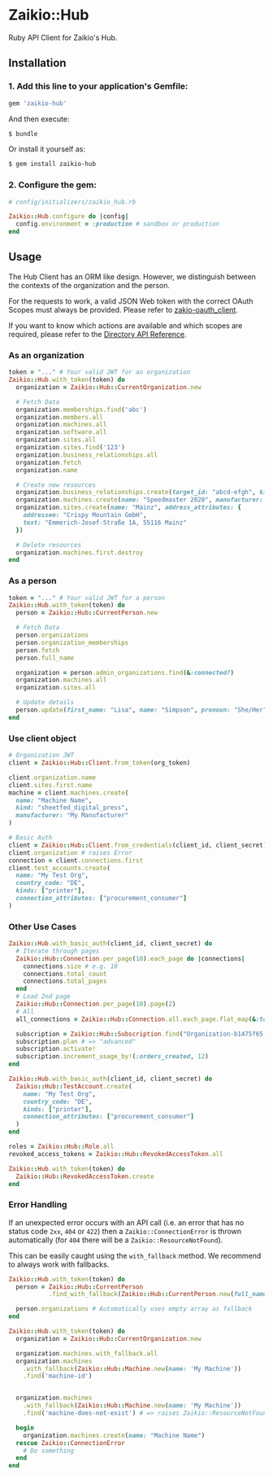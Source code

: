 # Zaikio::Hub

Ruby API Client for Zaikio's Hub.

## Installation

### 1. Add this line to your application's Gemfile:

```ruby
gem 'zaikio-hub'
```

And then execute:
```bash
$ bundle
```

Or install it yourself as:
```bash
$ gem install zaikio-hub
```

### 2. Configure the gem:

```rb
# config/initializers/zaikio_hub.rb

Zaikio::Hub.configure do |config|
  config.environment = :production # sandbox or production
end
```


## Usage

The Hub Client has an ORM like design. However, we distinguish between the contexts of the organization and the person.

For the requests to work, a valid JSON Web token with the correct OAuth Scopes must always be provided. Please refer to [zakio-oauth_client](https://github.com/zaikio/zaikio-oauth_client).

If you want to know which actions are available and which scopes are required, please refer to the [Directory API Reference](https://docs.zaikio.com/api/directory/directory.html).

### As an organization

```rb
token = "..." # Your valid JWT for an organization
Zaikio::Hub.with_token(token) do
  organization = Zaikio::Hub::CurrentOrganization.new

  # Fetch Data
  organization.memberships.find('abc')
  organization.members.all
  organization.machines.all
  organization.software.all
  organization.sites.all
  organization.sites.find('123')
  organization.business_relationships.all
  organization.fetch
  organization.name

  # Create new resources
  organization.business_relationships.create(target_id: "abcd-efgh", kind: "printer", reference: "a-123")
  organization.machines.create(name: "Speedmaster 2020", manufacturer: "heidelberg", kind: "sheetfed_digital_press", serial_number: "HDB1337", site_id: "d6308910-f5ae-58c0-aba7-d099947845c6")
  organization.sites.create(name: "Mainz", address_attributes: {
    addressee: "Crispy Mountain GmbH",
    text: "Emmerich-Josef-Straße 1A, 55116 Mainz"
  })

  # Delete resources
  organization.machines.first.destroy
end
```

### As a person

```rb
token = "..." # Your valid JWT for a person
Zaikio::Hub.with_token(token) do
  person = Zaikio::Hub::CurrentPerson.new

  # Fetch Data
  person.organizations
  person.organization_memberships
  person.fetch
  person.full_name

  organization = person.admin_organizations.find(&:connected?)
  organization.machines.all
  organization.sites.all

  # Update details
  person.update(first_name: "Lisa", name: "Simpson", pronoun: "She/Her")
end
```

### Use client object

```rb
# Organization JWT
client = Zaikio::Hub::Client.from_token(org_token)

client.organization.name
client.sites.first.name
machine = client.machines.create(
  name: "Machine Name",
  kind: "sheetfed_digital_press",
  manufacturer: "My Manufacturer"
)

# Basic Auth
client = Zaikio::Hub::Client.from_credentials(client_id, client_secret)
client.organization # raises Error
connection = client.connections.first
client.test_accounts.create(
  name: "My Test Org",
  country_code: "DE",
  kinds: ["printer"],
  connection_attributes: ["procurement_consumer"]
)
```

### Other Use Cases

```rb
Zaikio::Hub.with_basic_auth(client_id, client_secret) do
  # Iterate through pages
  Zaikio::Hub::Connection.per_page(10).each_page do |connections|
    connections.size # e.g. 10
    connections.total_count
    connections.total_pages
  end
  # Load 2nd page
  Zaikio::Hub::Connection.per_page(10).page(2)
  # All
  all_connections = Zaikio::Hub::Connection.all.each_page.flat_map(&:to_a)

  subscription = Zaikio::Hub::Subscription.find("Organization-b1475f65-236c-58b8-96e1-e1778b43beb7")
  subscription.plan # => "advanced"
  subscription.activate!
  subscription.increment_usage_by!(:orders_created, 12)
end

Zaikio::Hub.with_basic_auth(client_id, client_secret) do
  Zaikio::Hub::TestAccount.create(
    name: "My Test Org",
    country_code: "DE",
    kinds: ["printer"],
    connection_attributes: ["procurement_consumer"]
  )
end

roles = Zaikio::Hub::Role.all
revoked_access_tokens = Zaikio::Hub::RevokedAccessToken.all

Zaikio::Hub.with_token(token) do
  Zaikio::Hub::RevokedAccessToken.create
end
```

### Error Handling

If an unexpected error occurs with an API call (i.e. an error that has no status code `2xx`, `404` or `422`) then a `Zaikio::ConnectionError` is thrown automatically (for `404` there will be a `Zaikio::ResourceNotFound`).

This can be easily caught using the `with_fallback` method. We recommend to always work with fallbacks.

```rb
Zaikio::Hub.with_token(token) do
  person = Zaikio::Hub::CurrentPerson
           .find_with_fallback(Zaikio::Hub::CurrentPerson.new(full_name: "Hello World"))

  person.organizations # Automatically uses empty array as fallback
end

Zaikio::Hub.with_token(token) do
  organization = Zaikio::Hub::CurrentOrganization.new

  organization.machines.with_fallback.all
  organization.machines
    .with_fallback(Zaikio::Hub::Machine.new(name: 'My Machine'))
    .find('machine-id')


  organization.machines
    .with_fallback(Zaikio::Hub::Machine.new(name: 'My Machine'))
    .find('machine-does-not-exist') # => raises Zaikio::ResourceNotFound

  begin
    organization.machines.create(name: "Machine Name")
  rescue Zaikio::ConnectionError
    # Do something
  end
end
```
